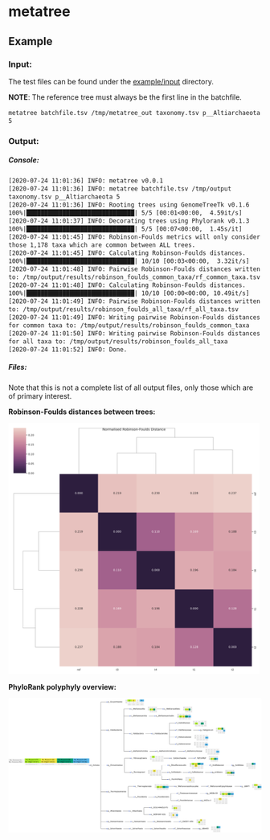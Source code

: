 

# metatree

## Example

### Input:
The test files can be found under the [example/input](https://github.com/aaronmussig/metatree/example/input) directory.

**NOTE**: The reference tree must always be the first line in the batchfile.

```shell script
metatree batchfile.tsv /tmp/metatree_out taxonomy.tsv p__Altiarchaeota 5
```

### Output:

##### Console:
```
[2020-07-24 11:01:36] INFO: metatree v0.0.1
[2020-07-24 11:01:36] INFO: metatree batchfile.tsv /tmp/output taxonomy.tsv p__Altiarchaeota 5
[2020-07-24 11:01:36] INFO: Rooting trees using GenomeTreeTk v0.1.6
100%|██████████████████████████████| 5/5 [00:01<00:00,  4.59it/s]
[2020-07-24 11:01:37] INFO: Decorating trees using Phylorank v0.1.3
100%|██████████████████████████████| 5/5 [00:07<00:00,  1.45s/it]
[2020-07-24 11:01:45] INFO: Robinson-Foulds metrics will only consider those 1,178 taxa which are common between ALL trees.
[2020-07-24 11:01:45] INFO: Calculating Robinson-Foulds distances.
100%|██████████████████████████████| 10/10 [00:03<00:00,  3.32it/s]
[2020-07-24 11:01:48] INFO: Pairwise Robinson-Foulds distances written to: /tmp/output/results/robinson_foulds_common_taxa/rf_common_taxa.tsv
[2020-07-24 11:01:48] INFO: Calculating Robinson-Foulds distances.
100%|██████████████████████████████| 10/10 [00:00<00:00, 10.49it/s]
[2020-07-24 11:01:49] INFO: Pairwise Robinson-Foulds distances written to: /tmp/output/results/robinson_foulds_all_taxa/rf_all_taxa.tsv
[2020-07-24 11:01:49] INFO: Writing pairwise Robinson-Foulds distances for common taxa to: /tmp/output/results/robinson_foulds_common_taxa
[2020-07-24 11:01:50] INFO: Writing pairwise Robinson-Foulds distances for all taxa to: /tmp/output/results/robinson_foulds_all_taxa
[2020-07-24 11:01:52] INFO: Done.
```

##### Files:
Note that this is not a complete list of all output files, only those which are
of primary interest.

**Robinson-Foulds distances between trees:**

<img src="https://github.com/aaronmussig/metatree/raw/master/example/output/rf_normed_heatmap.svg" alt="Normalised RF heatmap" width="500" height="500">

**PhyloRank polyphyly overview:**

![PhyloRank polyphyly overview](https://github.com/aaronmussig/metatree/raw/master/example/output/tree_comparison_legend.svg "PhyloRank polyphyly overview")
